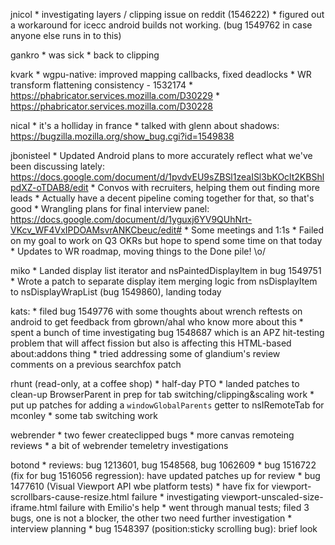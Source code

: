 jnicol
	* investigating layers / clipping issue on reddit (1546222)
	* figured out a workaround for icecc android builds not working. (bug 1549762 in case anyone else runs in to this)

gankro
	* was sick
	* back to clipping

kvark
	* wgpu-native: improved mapping callbacks, fixed deadlocks
	* WR transform flattening consistency - 1532174
		* https://phabricator.services.mozilla.com/D30229
		* https://phabricator.services.mozilla.com/D30228

nical
	* it's a holliday in france
	* talked with glenn about shadows: https://bugzilla.mozilla.org/show_bug.cgi?id=1549838

jbonisteel
	* Updated Android plans to more accurately reflect what we've been discussing lately: https://docs.google.com/document/d/1pvdvEU9sZBSl1zeaISl3bKOclt2KBShlpdXZ-oTDAB8/edit
	* Convos with recruiters, helping them out finding more leads
		* Actually have a decent pipeline coming together for that, so that's good
		* Wrangling plans for final interview panel: https://docs.google.com/document/d/1yguxj6YV9QUhNrt-VKcv_WF4VxIPDOAMsvrANKCbeuc/edit#
	* Some meetings and 1:1s
	* Failed on my goal to work on Q3 OKRs but hope to spend some time on that today
	* Updates to WR roadmap, moving things to the Done pile! \o/

miko
	* Landed display list iterator and nsPaintedDisplayItem in bug 1549751 
	* Wrote a patch to separate display item merging logic from nsDisplayItem to nsDisplayWrapList (bug 1549860), landing today 

kats:
	* filed bug 1549776 with some thoughts about wrench reftests on android to get feedback from gbrown/ahal who know more about this
	* spent a bunch of time investigating bug 1548687 which is an APZ hit-testing problem that will affect fission but also is affecting this HTML-based about:addons thing
	* tried addressing some of glandium's review comments on a previous searchfox patch

rhunt (read-only, at a coffee shop)
	* half-day PTO
	* landed patches to clean-up BrowserParent in prep for tab switching/clipping&scaling work
	* put up patches for adding a `windowGlobalParents` getter to nsIRemoteTab for mconley
	* some tab switching work

webrender
	* two fewer createclipped bugs
	* more canvas remoteing reviews
	* a bit of webrender temeletry investigations

botond
		* reviews: bug 1213601, bug 1548568, bug 1062609 
		* bug 1516722 (fix for bug 1516056 regression): have updated patches up for review 
		* bug 1477610 (Visual Viewport API wbe platform tests) 
			* have fix for viewport-scrollbars-cause-resize.html failure 
			* investigating viewport-unscaled-size-iframe.html failure with Emilio's help 
			* went through manual tests; filed 3 bugs, one is not a blocker, the other two need further investigation 
		* interview planning 
		* bug 1548397 (position:sticky scrolling bug): brief look
